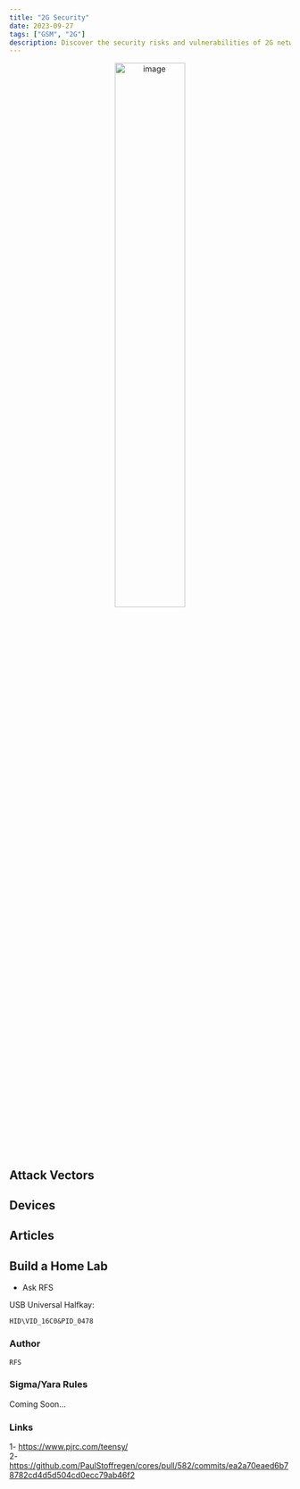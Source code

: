 ```yaml
---
title: "2G Security"
date: 2023-09-27
tags: ["GSM", "2G"]
description: Discover the security risks and vulnerabilities of 2G networks. Learn about best practices for protecting your data and devices on outdated 2G infrastructure.
---
```


<p align="center">
  <img src="/images/teensy.jpg" alt="image" width="50%" height="50%">
</p>

## Attack Vectors

## Devices

## Articles



## Build a Home Lab

- Ask RFS

USB Universal Halfkay:
```text
HID\VID_16C0&PID_0478
```


### Author

```text
RFS
```

### Sigma/Yara Rules

Coming Soon...

### Links

1- https://www.pjrc.com/teensy/ \
2- https://github.com/PaulStoffregen/cores/pull/582/commits/ea2a70eaed6b78782cd4d5d504cd0ecc79ab46f2
